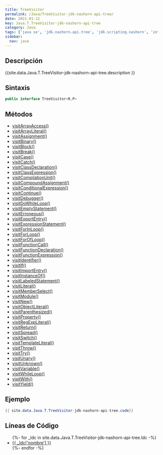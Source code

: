 ```yaml
---
title: TreeVisitor
permalink: /Java/TreeVisitor-jdk-nashorn-api-tree/
date: 2021-01-11
key: Java.T.TreeVisitor-jdk-nashorn-api-tree
category: Java
tags: ['java se', 'jdk.nashorn.api.tree', 'jdk.scripting.nashorn', 'interface java', 'Java 9']
sidebar: 
  nav: java
---
```


## Descripción
{{site.data.Java.T.TreeVisitor-jdk-nashorn-api-tree.description }}

## Sintaxis
~~~java
public interface TreeVisitor<R,P>
~~~

## Métodos
* [visitArrayAccess()](/Java/TreeVisitor-jdk-nashorn-api-tree/visitArrayAccess)
* [visitArrayLiteral()](/Java/TreeVisitor-jdk-nashorn-api-tree/visitArrayLiteral)
* [visitAssignment()](/Java/TreeVisitor-jdk-nashorn-api-tree/visitAssignment)
* [visitBinary()](/Java/TreeVisitor-jdk-nashorn-api-tree/visitBinary)
* [visitBlock()](/Java/TreeVisitor-jdk-nashorn-api-tree/visitBlock)
* [visitBreak()](/Java/TreeVisitor-jdk-nashorn-api-tree/visitBreak)
* [visitCase()](/Java/TreeVisitor-jdk-nashorn-api-tree/visitCase)
* [visitCatch()](/Java/TreeVisitor-jdk-nashorn-api-tree/visitCatch)
* [visitClassDeclaration()](/Java/TreeVisitor-jdk-nashorn-api-tree/visitClassDeclaration)
* [visitClassExpression()](/Java/TreeVisitor-jdk-nashorn-api-tree/visitClassExpression)
* [visitCompilationUnit()](/Java/TreeVisitor-jdk-nashorn-api-tree/visitCompilationUnit)
* [visitCompoundAssignment()](/Java/TreeVisitor-jdk-nashorn-api-tree/visitCompoundAssignment)
* [visitConditionalExpression()](/Java/TreeVisitor-jdk-nashorn-api-tree/visitConditionalExpression)
* [visitContinue()](/Java/TreeVisitor-jdk-nashorn-api-tree/visitContinue)
* [visitDebugger()](/Java/TreeVisitor-jdk-nashorn-api-tree/visitDebugger)
* [visitDoWhileLoop()](/Java/TreeVisitor-jdk-nashorn-api-tree/visitDoWhileLoop)
* [visitEmptyStatement()](/Java/TreeVisitor-jdk-nashorn-api-tree/visitEmptyStatement)
* [visitErroneous()](/Java/TreeVisitor-jdk-nashorn-api-tree/visitErroneous)
* [visitExportEntry()](/Java/TreeVisitor-jdk-nashorn-api-tree/visitExportEntry)
* [visitExpressionStatement()](/Java/TreeVisitor-jdk-nashorn-api-tree/visitExpressionStatement)
* [visitForInLoop()](/Java/TreeVisitor-jdk-nashorn-api-tree/visitForInLoop)
* [visitForLoop()](/Java/TreeVisitor-jdk-nashorn-api-tree/visitForLoop)
* [visitForOfLoop()](/Java/TreeVisitor-jdk-nashorn-api-tree/visitForOfLoop)
* [visitFunctionCall()](/Java/TreeVisitor-jdk-nashorn-api-tree/visitFunctionCall)
* [visitFunctionDeclaration()](/Java/TreeVisitor-jdk-nashorn-api-tree/visitFunctionDeclaration)
* [visitFunctionExpression()](/Java/TreeVisitor-jdk-nashorn-api-tree/visitFunctionExpression)
* [visitIdentifier()](/Java/TreeVisitor-jdk-nashorn-api-tree/visitIdentifier)
* [visitIf()](/Java/TreeVisitor-jdk-nashorn-api-tree/visitIf)
* [visitImportEntry()](/Java/TreeVisitor-jdk-nashorn-api-tree/visitImportEntry)
* [visitInstanceOf()](/Java/TreeVisitor-jdk-nashorn-api-tree/visitInstanceOf)
* [visitLabeledStatement()](/Java/TreeVisitor-jdk-nashorn-api-tree/visitLabeledStatement)
* [visitLiteral()](/Java/TreeVisitor-jdk-nashorn-api-tree/visitLiteral)
* [visitMemberSelect()](/Java/TreeVisitor-jdk-nashorn-api-tree/visitMemberSelect)
* [visitModule()](/Java/TreeVisitor-jdk-nashorn-api-tree/visitModule)
* [visitNew()](/Java/TreeVisitor-jdk-nashorn-api-tree/visitNew)
* [visitObjectLiteral()](/Java/TreeVisitor-jdk-nashorn-api-tree/visitObjectLiteral)
* [visitParenthesized()](/Java/TreeVisitor-jdk-nashorn-api-tree/visitParenthesized)
* [visitProperty()](/Java/TreeVisitor-jdk-nashorn-api-tree/visitProperty)
* [visitRegExpLiteral()](/Java/TreeVisitor-jdk-nashorn-api-tree/visitRegExpLiteral)
* [visitReturn()](/Java/TreeVisitor-jdk-nashorn-api-tree/visitReturn)
* [visitSpread()](/Java/TreeVisitor-jdk-nashorn-api-tree/visitSpread)
* [visitSwitch()](/Java/TreeVisitor-jdk-nashorn-api-tree/visitSwitch)
* [visitTemplateLiteral()](/Java/TreeVisitor-jdk-nashorn-api-tree/visitTemplateLiteral)
* [visitThrow()](/Java/TreeVisitor-jdk-nashorn-api-tree/visitThrow)
* [visitTry()](/Java/TreeVisitor-jdk-nashorn-api-tree/visitTry)
* [visitUnary()](/Java/TreeVisitor-jdk-nashorn-api-tree/visitUnary)
* [visitUnknown()](/Java/TreeVisitor-jdk-nashorn-api-tree/visitUnknown)
* [visitVariable()](/Java/TreeVisitor-jdk-nashorn-api-tree/visitVariable)
* [visitWhileLoop()](/Java/TreeVisitor-jdk-nashorn-api-tree/visitWhileLoop)
* [visitWith()](/Java/TreeVisitor-jdk-nashorn-api-tree/visitWith)
* [visitYield()](/Java/TreeVisitor-jdk-nashorn-api-tree/visitYield)

## Ejemplo
~~~java
{{ site.data.Java.T.TreeVisitor-jdk-nashorn-api-tree.code}}
~~~

## Líneas de Código
<ul>
{%- for _ldc in site.data.Java.T.TreeVisitor-jdk-nashorn-api-tree.ldc -%}
   <li>
       <a href="{{_ldc['url'] }}">{{ _ldc['nombre'] }}</a>
   </li>
{%- endfor -%}
</ul>
